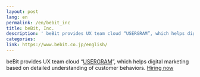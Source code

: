 ```yaml
---
layout: post
lang: en
permalink: /en/bebit_inc
title: beBit, Inc.
description: ' beBit provides UX team cloud “USERGRAM”, which helps digital marketing based on detailed understanding of customer behaviors. Hiring now '
categories: 
link: https://www.bebit.co.jp/english/
---
```


<p>beBit provides UX team cloud “<a href="https://www.bebit.co.jp/usergram/">USERGRAM</a>”, which helps digital marketing based on detailed understanding of customer behaviors. <a href="https://www.wantedly.com/companies/bebit/projects">Hiring now</a></p>
